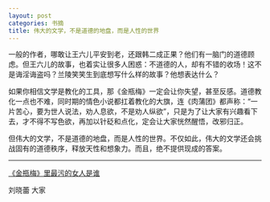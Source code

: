 ```yaml
---
layout: post
categories: 书摘
title: 伟大的文学，不是道德的地盘，而是人性的世界
---
```


一般的作者，哪敢让王六儿平安到老，还跟韩二成正果？他们有一脑门的道德顾虑。但王六儿的故事，也着实让很多人困惑：不道德的人，却有不错的收场！这不是诲淫诲盗吗？兰陵笑笑生到底想写什么样的故事？他想表达什么？

如果你相信文学是教化的工具，那《金瓶梅》一定会让你失望，甚至反感。道德教化一点也不难，同时期的情色小说都扛着教化的大旗，连《肉蒲团》都声称：“一片苦心，要为世人说法，劝人息欲，不是劝人纵欲”，只是为了让大家有兴趣看下去，才不得不写色欲，再加以针砭和点化，定会让大家恍然醒悟，改邪归正。

但伟大的文学，不是道德的地盘，而是人性的世界。不仅如此，伟大的文学还会挑战固有的道德秩序，释放天性和想象力。而且，绝不提供现成的答案。

---

[《金瓶梅》里最污的女人是谁](https://mp.weixin.qq.com/s/kMrHJLiuZAXvJb55-2Zh2g)

刘晓蕾  大家
